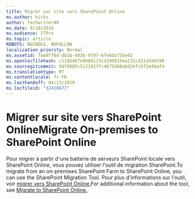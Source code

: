 ```yaml
---
title: Migrer sur site vers SharePoint Online
ms.author: kirks
author: Techwriter40
ms.date: 9/10/2018
ms.audience: ITPro
ms.topic: article
ROBOTS: NOINDEX, NOFOLLOW
localization_priority: Normal
ms.assetid: 7ae8ff6d-db1b-403b-9707-6fe6da75be92
ms.openlocfilehash: c11b6d67e9b8d113cd399819ea131c421eb9d398
ms.sourcegitcommit: 9d78905c512192ffc4675468abd2efc5f2e4baf4
ms.translationtype: MT
ms.contentlocale: fr-FR
ms.lasthandoff: 04/23/2019
ms.locfileid: "32418677"
---
```

# <a name="migrate-on-premises-to-sharepoint-online"></a><span data-ttu-id="28817-102">Migrer sur site vers SharePoint Online</span><span class="sxs-lookup"><span data-stu-id="28817-102">Migrate On-premises to SharePoint Online</span></span>

<span data-ttu-id="28817-103">Pour migrer à partir d'une batterie de serveurs SharePoint locale vers SharePoint Online, vous pouvez utiliser l'outil de migration SharePoint.</span><span class="sxs-lookup"><span data-stu-id="28817-103">To migrate from an on-premises SharePoint Farm to SharePoint Online, you can use the SharePoint Migration Tool.</span></span> <span data-ttu-id="28817-104">Pour plus d'informations sur l'outil, voir [migrer vers SharePoint Online.](https://go.microsoft.com/fwlink/?linkid=2019574)</span><span class="sxs-lookup"><span data-stu-id="28817-104">For additional information about the tool, see [Migrate to SharePoint Online.](https://go.microsoft.com/fwlink/?linkid=2019574)</span></span>
  

